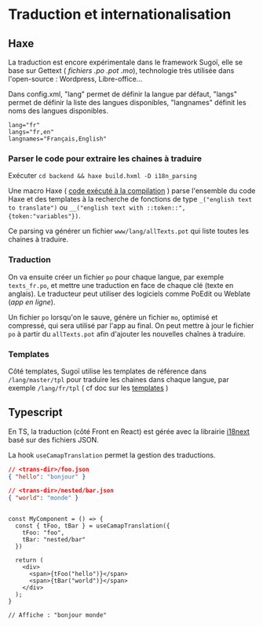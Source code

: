 # Traduction et internationalisation

## Haxe

La traduction est encore expérimentale dans le framework Sugoï, elle se base sur Gettext ( _fichiers .po .pot .mo_), technologie très utilisée dans l'open-source : Wordpress, Libre-office...

Dans config.xml, "lang" permet de définir la langue par défaut, "langs" permet de définir la liste des langues disponibles, "langnames" définit les noms des langues disponibles.

```
lang="fr"
langs="fr,en"
langnames="Français,English"
```

### Parser le code pour extraire les chaines à traduire

Exécuter `cd backend && haxe build.hxml -D i18n_parsing`

Une macro Haxe ( [code exécuté à la compilation](https://haxe.org/manual/macro.html) ) parse l'ensemble du code Haxe et des templates à la recherche de fonctions de type `_("english text to translate")` ou `__("english text with ::token::",{token:"variables"})`.

Ce parsing va générer un fichier `www/lang/allTexts.pot` qui liste toutes les chaines à traduire.

### Traduction

On va ensuite créer un fichier `po` pour chaque langue, par exemple `texts_fr.po`, et mettre une traduction en face de chaque clé (texte en anglais). Le traducteur peut utiliser des logiciels comme PoEdit ou Weblate (_app en ligne_).

Un fichier `po` lorsqu'on le sauve, génère un fichier `mo`, optimisé et compressé, qui sera utilisé par l'app au final. On peut mettre à jour le fichier `po` à partir du `allTexts.pot` afin d'ajouter les nouvelles chaînes à traduire.

### Templates

Côté templates, Sugoï utilise les templates de référence dans `/lang/master/tpl` pour traduire les chaines dans chaque langue, par exemple `/lang/fr/tpl` ( cf doc sur les [templates](templo.md) )

## Typescript

En TS, la traduction (côté Front en React) est gérée avec la librairie [i18next](https://www.i18next.com/) basé sur des fichiers JSON.

La hook `useCamapTranslation` permet la gestion des traductions.

```JSON
// <trans-dir>/foo.json
{ "hello": "bonjour" }

// <trans-dir>/nested/bar.json
{ "world": "monde" }
```

```TSX

const MyComponent = () => {
  const { tFoo, tBar } = useCamapTranslation({
    tFoo: "foo",
    tBar: "nested/bar"
  })

  return (
    <div>
      <span>{tFoo("hello")}</span>
      <span>{tBar("world")}</span>
    </div>
  );
}

// Affiche : "bonjour monde"
```
